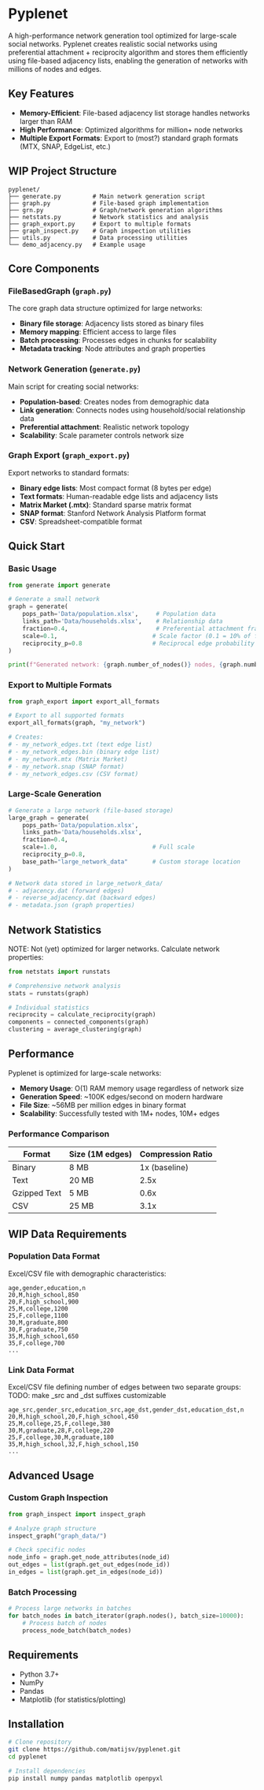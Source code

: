 # Pyplenet

A high-performance network generation tool optimized for large-scale social networks. Pyplenet creates realistic social networks using preferential attachment + reciprocity algorithm and stores them efficiently using file-based adjacency lists, enabling the generation of networks with millions of nodes and edges.

## Key Features

- **Memory-Efficient**: File-based adjacency list storage handles networks larger than RAM
- **High Performance**: Optimized algorithms for million+ node networks  
- **Multiple Export Formats**: Export to (most?) standard graph formats (MTX, SNAP, EdgeList, etc.)

## WIP Project Structure

```
pyplenet/
├── generate.py         # Main network generation script
├── graph.py            # File-based graph implementation  
├── grn.py              # Graph/network generation algorithms
├── netstats.py         # Network statistics and analysis
├── graph_export.py     # Export to multiple formats
├── graph_inspect.py    # Graph inspection utilities
├── utils.py            # Data processing utilities
└── demo_adjacency.py   # Example usage
```

## Core Components

### FileBasedGraph (`graph.py`)
The core graph data structure optimized for large networks:
- **Binary file storage**: Adjacency lists stored as binary files
- **Memory mapping**: Efficient access to large files
- **Batch processing**: Processes edges in chunks for scalability
- **Metadata tracking**: Node attributes and graph properties

### Network Generation (`generate.py`)
Main script for creating social networks:
- **Population-based**: Creates nodes from demographic data
- **Link generation**: Connects nodes using household/social relationship data
- **Preferential attachment**: Realistic network topology
- **Scalability**: Scale parameter controls network size

### Graph Export (`graph_export.py`)
Export networks to standard formats:
- **Binary edge lists**: Most compact format (8 bytes per edge)
- **Text formats**: Human-readable edge lists and adjacency lists
- **Matrix Market (.mtx)**: Standard sparse matrix format
- **SNAP format**: Stanford Network Analysis Platform format
- **CSV**: Spreadsheet-compatible format

## Quick Start

### Basic Usage

```python
from generate import generate

# Generate a small network
graph = generate(
    pops_path='Data/population.xlsx',     # Population data
    links_path='Data/households.xlsx',    # Relationship data  
    fraction=0.4,                         # Preferential attachment fraction
    scale=0.1,                           # Scale factor (0.1 = 10% of full size)
    reciprocity_p=0.8                    # Reciprocal edge probability
)

print(f"Generated network: {graph.number_of_nodes()} nodes, {graph.number_of_edges()} edges")
```

### Export to Multiple Formats

```python
from graph_export import export_all_formats

# Export to all supported formats
export_all_formats(graph, "my_network")

# Creates:
# - my_network_edges.txt (text edge list)
# - my_network_edges.bin (binary edge list) 
# - my_network.mtx (Matrix Market)
# - my_network.snap (SNAP format)
# - my_network_edges.csv (CSV format)
```

### Large-Scale Generation

```python
# Generate a large network (file-based storage)
large_graph = generate(
    pops_path='Data/population.xlsx',
    links_path='Data/households.xlsx', 
    fraction=0.4,
    scale=1.0,                           # Full scale
    reciprocity_p=0.8,
    base_path="large_network_data"       # Custom storage location
)

# Network data stored in large_network_data/
# - adjacency.dat (forward edges)
# - reverse_adjacency.dat (backward edges)
# - metadata.json (graph properties)
```

## Network Statistics

NOTE: Not (yet) optimized for larger networks.
Calculate network properties:

```python
from netstats import runstats

# Comprehensive network analysis
stats = runstats(graph)

# Individual statistics
reciprocity = calculate_reciprocity(graph)
components = connected_components(graph) 
clustering = average_clustering(graph)
```

## Performance

Pyplenet is optimized for large-scale networks:

- **Memory Usage**: O(1) RAM memory usage regardless of network size
- **Generation Speed**: ~100K edges/second on modern hardware
- **File Size**: ~56MB per million edges in binary format
- **Scalability**: Successfully tested with 1M+ nodes, 10M+ edges

### Performance Comparison

| Format | Size (1M edges) | Compression Ratio |
|--------|----------------|-------------------|
| Binary | 8 MB | 1x (baseline) |
| Text | 20 MB | 2.5x |
| Gzipped Text | 5 MB | 0.6x |
| CSV | 25 MB | 3.1x |

## WIP Data Requirements

### Population Data Format
Excel/CSV file with demographic characteristics:

```csv
age,gender,education,n
20,M,high_school,850
20,F,high_school,900
25,M,college,1200
25,F,college,1100
30,M,graduate,800
30,F,graduate,750
35,M,high_school,650
35,F,college,700
...
```

### Link Data Format
Excel/CSV file defining number of edges between two separate groups:
TODO: make _src and _dst suffixes customizable

```csv
age_src,gender_src,education_src,age_dst,gender_dst,education_dst,n
20,M,high_school,20,F,high_school,450
25,M,college,25,F,college,380
30,M,graduate,28,F,college,220
25,F,college,30,M,graduate,180
35,M,high_school,32,F,high_school,150
...
```

## Advanced Usage

### Custom Graph Inspection

```python
from graph_inspect import inspect_graph

# Analyze graph structure  
inspect_graph("graph_data/")

# Check specific nodes
node_info = graph.get_node_attributes(node_id)
out_edges = list(graph.get_out_edges(node_id))
in_edges = list(graph.get_in_edges(node_id))
```

### Batch Processing

```python
# Process large networks in batches
for batch_nodes in batch_iterator(graph.nodes(), batch_size=10000):
    # Process batch of nodes
    process_node_batch(batch_nodes)
```

## Requirements

- Python 3.7+
- NumPy
- Pandas
- Matplotlib (for statistics/plotting)

## Installation

```bash
# Clone repository
git clone https://github.com/matijsv/pyplenet.git
cd pyplenet

# Install dependencies
pip install numpy pandas matplotlib openpyxl
```